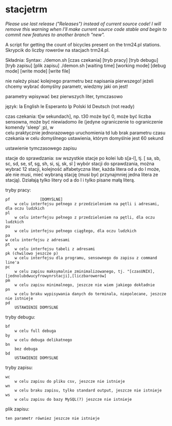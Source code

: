 stacjetrm
=========

*Please use last release ("Releases") instead of current source code! I will remove this warning when I'll make current source code stable and begin to commit new features to another branch "new".*

A script for getting the count of bicycles present on the trm24.pl stations.
Skrypcik do liczby rowerów na stacjach trm24.pl.

Składnia:
Syntax:
./demon.sh [czas czekania] [tryb pracy] [tryb debugu] [tryb zapisu] [plik zapisu]
./demon.sh [waiting time] [working mode] [debug mode] [write mode] [write file]


nie należy pisać kolejnego prarmetru bez napisania pierwszego! 
jeżeli chcemy wybrać domyślny parametr, wiedzmy jaki on jest!

parametry wpisywać bez pierwszych liter, tymczasowo

język:
    la
        English
    le
        Esperanto
    lp
        Polski 
    ld
        Deutsch (not ready)

czas czekania:
    t[w sekundach], np. t30
        może być 0, może być liczba sensowna, może być niewiadomo ile 
        (jedyne ograniczenie to ograniczenie komendy 'sleep' ;p), w  
        celu praktycznie jednorazowego uruchomienia
    td
      lub brak parametru czasu czekania
        w celu domyślnego ustawienia, którym domyślnie jest 60 sekund

ustawienie tymczasowego zapisu

stacje do sprawdzania:
    sw
        wszystkie stacje po kolei
     lub
    s[a-l], tj. [ sa, sb, sc, sd, se, sf, sg, sh, si, sj, sk, sl ]
	wybór stacji do sprawdzania, można wybrać 12 stacji, kolejność alfabetyczna liter, każda litera od a do l może, 
       ale nie musi, mieć wybraną stację (musi być przynajmniej jedna litera ze stacją). Działają tylko litery od a do l
       i tylko pisane małą literą. 

tryby pracy:
    
    pf             [DOMYŚLNE]
        w celu interfejsu pełnego z przedzieleniem na pętli i adresami, dla oczu ludzkich
    pl
        w celu interfejsu pełnego z przedzieleniem na pętli, dla oczu ludzkich
    pu
        w celu interfejsu pełnego ciągłego, dla oczu ludzkich
    pa
	w celu interfejsu z adresami
    pt 
        w celu interfejsu tabeli z adresami
    pk (chwilowo jeszcze p)
        w celu interfejsu dla programu, sensownego do zapisu z command line'a 
    pc
        w celu zapisu maksymalnie zminimalizowanego, tj. "[czasUNIX],[jednolubdwucyfrowynrstacji],[liczbarowerów]
    pm
        w celu zapisu minimalnego, jeszcze nie wiem jakiego dokładnie
    pn
        w celu braku wypisywania danych do terminala, niepolecane, jeszcze nie istnieje
    pd
        USTAWIENIE DOMYSLNE
tryby debugu:
    
    bf
        w celu full debuga
    by
        w celu debuga delikatnego
    bn
        bez debuga
    bd
        USTAWIENIE DOMYSLNE
tryby zapisu:

    wc
        w celu zapisu do pliku csv, jeszcze nie istnieje
    wn
        w celu braku zapisu, tylko standard output, jeszcze nie istnieje
    ws
        w celu zapisu do bazy MySQL(?) jeszcze nie istnieje
    

plik zapisu:
    
    ten parametr równiez jeszcze nie istnieje
